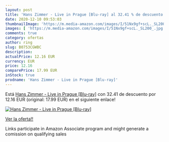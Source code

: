 ```yaml
---
layout: post
title: 'Hans Zimmer - Live in Prague [Blu-ray] al 32.41 % de descuento'
date: 2020-12-10 09:53:03
thumbnailImage: 'https://m.media-amazon.com/images/I/51Nx9gf+scL._SL200_.jpg'
images: [ 'https://m.media-amazon.com/images/I/51Nx9gf+scL._SL200_.jpg' ]
comments: true
category: ofertas
author: ring
slug: B0753CGWBC
description:
actualPrice: 12.16 EUR
currency: EUR
price: 12.16
comparePrice: 17.99 EUR
inStock: true
prodname: 'Hans Zimmer - Live in Prague [Blu-ray]'
---
```


Está [Hans Zimmer - Live in Prague [Blu-ray]](https://www.amazon.fr/dp/B0753CGWBC/?tag=tolees0d-21) con 32.41 de descuento por 12.16 EUR (original: 17.99 EUR) en el siguiente enlace!

[![Hans Zimmer - Live in Prague [Blu-ray]](https://m.media-amazon.com/images/I/51Nx9gf+scL._SL200_.jpg)](https://www.amazon.fr/dp/B0753CGWBC/?tag=tolees0d-21)

[Ver la oferta!!](https://www.amazon.fr/dp/B0753CGWBC/?tag=tolees0d-21)

Links participate in Amazon Associate program and might generate a comission on qualifying sales


